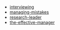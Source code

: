* [interviewing](https://athowes.github.io/reading/interviewing)
* [managing-mistakes](https://athowes.github.io/reading/managing-mistakes)
* [research-leader](https://athowes.github.io/reading/research-leader)
* [the-effective-manager](https://athowes.github.io/reading/the-effective-manager)
